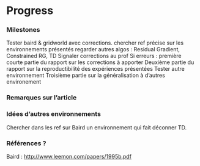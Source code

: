 # Progress

### Milestones
Tester baird & gridworld avec corrections.
chercher ref précise sur les environnements présentés
regarder autres algos : Residual Gradient, Constrained RG, TD
Signaler corrections au prof
Si erreurs : première courte partie du rapport sur les corrections à apporter
Deuxième partie du rapport sur la reproductibilité des expériences présentées
Tester autre environnement
Troisième partie sur la généralisation à d’autres environement

### Remarques sur l’article


### Idées d’autres environnements
Chercher dans les ref sur Baird un environnement qui fait déconner TD. 


### Références ?
Baird : http://www.leemon.com/papers/1995b.pdf
